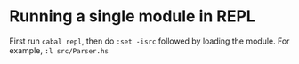 # Running a single module in REPL

First run `cabal repl`, then do `:set -isrc` followed by loading the module. For example, `:l src/Parser.hs`